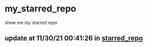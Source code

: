 # my_starred_repo
show me my starred repo

update at 11/30/21 00:41:26 in [starred_repo](./index.html)
---

